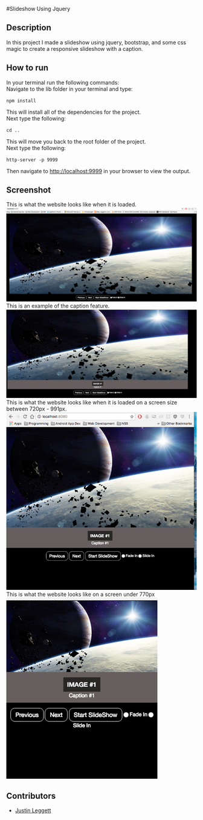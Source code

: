 #Slideshow Using Jquery



## Description
In this project I made a slideshow using jquery, bootstrap, and some css magic to create a responsive slideshow with a caption.


## How to run
In your terminal run the following commands:
<br />
Navigate to the lib folder in your terminal and type:
```
npm install
```
This will install all of the dependencies for the project.
<br />
Next type the following:
```
cd ..
```
This will move you back to the root folder of the project.
<br />
Next type the following:
```
http-server -p 9999
```
Then navigate to [http://localhost:9999](http://localhost:9999) in your browser to view the output.

## Screenshot
This is what the website looks like when it is loaded.
<br/>
![FullScreen](img/Screenshots/FullScreen.png)
<br/>
This is an example of the caption feature.
<br/>
![Caption](img/Screenshots/Caption.png)
<br/>
This is what the website looks like when it is loaded on a screen size between 720px - 991px.
<br/>
![Medium](img/Screenshots/Medium.png)
<br/>
This is what the website looks like on a screen under 770px
<br/>
![Small](img/Screenshots/Small.png)

## Contributors
- [Justin Leggett](https://github.com/justinal64)